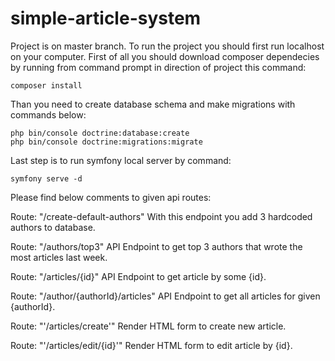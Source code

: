 # simple-article-system

Project is on master branch. To run the project you should first run localhost on your computer.
First of all you should download composer dependecies by running from command prompt in direction of project this command:

```
composer install
```

Than you need to create database schema and make migrations with commands below:

```
php bin/console doctrine:database:create
php bin/console doctrine:migrations:migrate
```

Last step is to run symfony local server by command:

```
symfony serve -d
```

Please find below comments to given api routes:

Route: "/create-default-authors" 
With this endpoint you add 3 hardcoded authors to database.

Route: "/authors/top3" 
API Endpoint to get top 3 authors that wrote the most articles last week.

Route: "/articles/{id}" 
API Endpoint to get article by some {id}.

Route: "/author/{authorId}/articles" 
API Endpoint to get  all articles for given {authorId}.

Route: "'/articles/create'" 
Render HTML form to create new article.

Route: "'/articles/edit/{id}'" 
Render HTML form to edit article by {id}.
